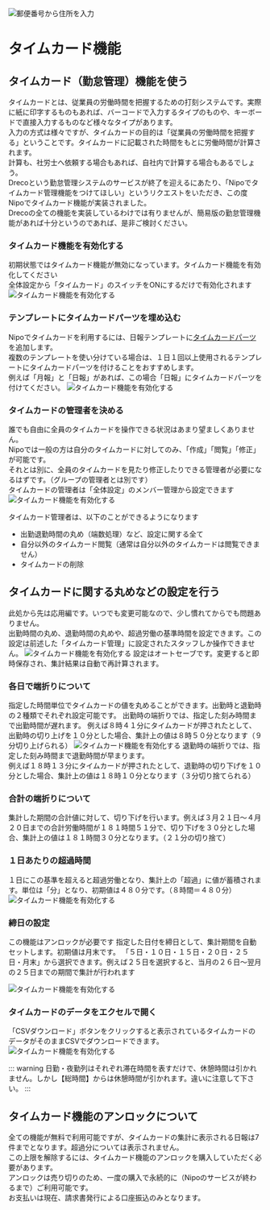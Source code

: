 ![郵便番号から住所を入力](/timecard/icatch.png)

# タイムカード機能<Badge text="一部有料" type="warning" />

## タイムカード（勤怠管理）機能を使う
タイムカードとは、従業員の労働時間を把握するための打刻システムです。実際に紙に印字するものもあれば、バーコードで入力するタイプのものや、キーボードで直接入力するものなど様々なタイプがあります。  
入力の方式は様々ですが、タイムカードの目的は「従業員の労働時間を把握する」ということです。タイムカードに記載された時間をもとに労働時間が計算されます。  
計算も、社労士へ依頼する場合もあれば、自社内で計算する場合もあるでしょう。  
Drecoという勤怠管理システムのサービスが終了を迎えるにあたり、「Nipoでタイムカード管理機能をつけてほしい」というリクエストをいただき、この度Nipoでタイムカード機能が実装されました。  
Drecoの全ての機能を実装しているわけでは有りませんが、簡易版の勤怠管理機能があれば十分というのであれば、是非ご検討ください。  

### タイムカード機能を有効化する
初期状態ではタイムカード機能が無効になっています。タイムカード機能を有効化してください  
全体設定から「タイムカード」のスイッチをONにするだけで有効化されます
![タイムカード機能を有効化する](/timecard/t1.png)

### テンプレートにタイムカードパーツを埋め込む
Nipoでタイムカードを利用するには、日報テンプレートに[タイムカードパーツ](/manual/template/timecard)を追加します。  
複数のテンプレートを使い分けている場合は、１日１回以上使用されるテンプレートにタイムカードパーツを付けることをおすすめします。  
例えば「月報」と「日報」があれば、この場合「日報」にタイムカードパーツを付けてください。
![タイムカード機能を有効化する](/timecard/t2.png)

### タイムカードの管理者を決める
誰でも自由に全員のタイムカードを操作できる状況はあまり望ましくありません。  
Nipoでは一般の方は自分のタイムカードに対してのみ、「作成」「閲覧」「修正」が可能です。  
それとは別に、全員のタイムカードを見たり修正したりできる管理者が必要になるはずです。（グループの管理者とは別です）  
タイムカードの管理者は「全体設定」のメンバー管理から設定できます
![タイムカード機能を有効化する](/timecard/t4.png)


タイムカード管理者は、以下のことができるようになります

- 出勤退勤時間の丸め（端数処理）など、設定に関する全て
- 自分以外のタイムカード閲覧（通常は自分以外のタイムカードは閲覧できません）
- タイムカードの削除

## タイムカードに関する丸めなどの設定を行う<Badge text="応用編" type="warning" />
此処から先は応用編です。いつでも変更可能なので、少し慣れてからでも問題ありません。  
出勤時間の丸め、退勤時間の丸めや、超過労働の基準時間を設定できます。この設定は前述した「タイムカード管理」に設定されたスタッフしか操作できません。
![タイムカード機能を有効化する](/timecard/t5.png)
設定はオートセーブです。変更すると即時保存され、集計結果は自動で再計算されます。

### 各日で端折りについて
指定した時間単位でタイムカードの値を丸めることができます。出勤時と退勤時の２種類でそれぞれ設定可能です。
出勤時の端折りでは、指定した刻み時間まで出勤時間が遅れます。
例えば８時４１分にタイムカードが押されたとして、出勤時の切り上げを１０分とした場合、集計上の値は８時５０分となります（９分切り上げられる）
![タイムカード機能を有効化する](/timecard/t6.png)
退勤時の端折りでは、指定した刻み時間まで退勤時間が早まります。  
例えば１８時１３分にタイムカードが押されたとして、退勤時の切り下げを１０分とした場合、集計上の値は１８時１０分となります（３分切り捨てられる）

### 合計の端折りについて
集計した期間の合計値に対して、切り下げを行います。例えば３月２１日〜４月２０日までの合計労働時間が１８１時間５１分で、切り下げを３０分とした場合、集計上の値は１８１時間３０分となります。（２１分の切り捨て）

### １日あたりの超過時間
１日にこの基準を超えると超過労働となり、集計上の「超過」に値が蓄積されます。単位は「分」となり、初期値は４８０分です。（８時間＝４８０分）
![タイムカード機能を有効化する](/timecard/t7.png)

### 締日の設定<Badge text="要アンロック" type="warning" />
この機能はアンロックが必要です
指定した日付を締日として、集計期間を自動セットします。初期値は月末です。
「５日・１０日・１５日・２０日・２５日・月末」から選択できます。例えば２５日を選択すると、当月の２６日〜翌月の２５日までの期間で集計が行われます

![タイムカード機能を有効化する](/timecard/t8.png)

### タイムカードのデータをエクセルで開く
「CSVダウンロード」ボタンをクリックすると表示されているタイムカードのデータがそのままCSVでダウンロードできます。
![タイムカード機能を有効化する](/timecard/t9.png)


::: warning
日勤・夜勤列はそれぞれ滞在時間を表すだけで、休憩時間は引かれません。しかし【総時間】からは休憩時間が引かれます。違いに注意して下さい。
:::

## タイムカード機能のアンロックについて
全ての機能が無料で利用可能ですが、タイムカードの集計に表示される日報は7件までとなります。超過分については表示されません。  
この上限を解除するには、タイムカード機能のアンロックを購入していただく必要があります。  
アンロックは売り切りのため、一度の購入で永続的に（Nipoのサービスが終わるまで）ご利用可能です。  
お支払いは現在、請求書発行による口座振込のみとなります。